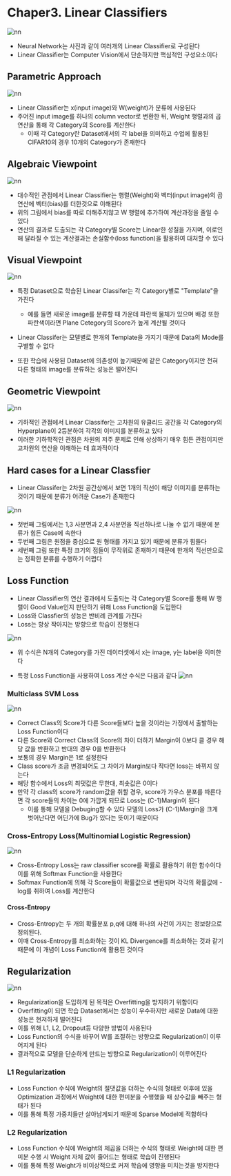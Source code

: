 # Chaper3. Linear Classifiers

![nn](image/1.png)

- Neural Network는 사진과 같이 여러개의 Linear Classifier로 구성된다
- Linear Classifier는 Computer Vision에서 단순하지만 핵심적인 구성요소이다

## Parametric Approach

![nn](image/2.png)

- Linear Classifier는 x(input image)와 W(weight)가 분류에 사용된다
- 주어진 input image를 하나의 column vector로 변환한 뒤, Weight 행렬과의 곱 연산을 통해 각 Category의 Score를 계산한다
  - 이때 각 Category란 Dataset에서의 각 label을 의미하고 수업에 활용된 CIFAR10의 경우 10개의 Category가 존재한다

## Algebraic Viewpoint

![nn](image/3.png)

- 대수적인 관점에서 Linear Classifier는 행렬(Weight)와 벡터(input image)의 곱 연산에 벡터(bias)를 더한것으로 이해된다
- 위의 그림에서 bias를 따로 더해주지않고 W 행렬에 추가하여 계산과정을 줄일 수 있다
- 연산의 결과로 도출되는 각 Category별 Score는 Linear한 성질을 가지며, 이로인해 달라질 수 있는 계산결과는 손실함수(loss function)을 활용하여 대처할 수 있다

## Visual Viewpoint
![nn](image/4.png)
- 특정 Dataset으로 학습된 Linear Classifer는 각 Category별로 "Template"을 가진다
  - 예를 들면 새로운 image를 분류할 때 가운데 파란색 물체가 있으며 배경 또한 파란색이라면 Plane Cetegory의 Score가 높게 계산될 것이다
  
- Linear Classifer는 모델별로 한개의 Template을 가지기 때문에 Data의 Mode를 구별할 수 없다
- 또한 학습에 사용된 Dataset에 의존성이 높기때문에 같은 Category이지만 전혀 다른 형태의 image를 분류하는 성능은 떨어진다

## Geometric Viewpoint

![nn](image/5.png)

- 기하적인 관점에서 Linear Classifer는 고차원의 유클리드 공간을 각 Category의 Hyperplane이 2등분하여 각각의 이미지를 분류하고 있다
- 이러한 기하학적인 관점은 차원의 저주 문제로 인해 상상하기 매우 힘든 관점이지만 고차원의 연산을 이해하는 데 효과적이다

## Hard cases for a Linear Classfier

- Linear Classifer는 2차원 공간상에서 보면 1개의 직선이 해당 이미지를 분류하는 것이기 때문에 분류가 어려운 Case가 존재한다

![nn](image/6.png)
- 첫번째 그림에서는 1,3 사분면과 2,4 사분면을 직선하나로 나눌 수 없기 때문에 분류가 힘든 Case에 속한다
- 두번째 그림은 원점을 중심으로 원 형태를 가지고 있기 때문에 분류가 힘들다
- 세번째 그림 또한 특정 크기의 점들이 무작위로 존재하기 때문에 한개의 직선만으로는 정확한 분류를 수행하기 어렵다

## Loss Function

- Linear Classifier의 연산 결과에서 도출되는 각 Category별 Score를 통해 W 행렬이 Good Value인지 판단하기 위해 Loss Function을 도입한다
- Loss와 Classfier의 성능은 반비례 관계를 가진다
- Loss는 항상 작아지는 방향으로 학습이 진행된다

![nn](image/7.png)
- 위 수식은 N개의 Category를 가진 데이터셋에서 x는 image, y는 label을 의미한다
  
- 특정 Loss Function을 사용하여 Loss 계산 수식은 다음과 같다
![nn](image/8.png)

### Multiclass SVM Loss

![nn](image/9.png)

- Correct Class의 Score가 다른 Score들보다 높을 것이라는 가정에서 출발하는 Loss Function이다
- 다른 Score와 Correct Class의 Score의 차이 더하기 Margin이 0보다 클 경우 해당 값을 반환하고 반대의 경우 0을 반환한다
- 보통의 경우 Margin은 1로 설정한다
- Class score가 조금 변경되어도 그 차이가 Margin보다 작다면 loss는 바뀌지 않는다
- 해당 함수에서 Loss의 최댓값은 무한대, 최솟값은 0이다
- 만약 각 class의 score가 random값을 취할 경우, score가 가우스 분포를 따른다면 각 score들의 차이는 0에 가깝게 되므로 Loss는 (C-1)Margin이 된다
  - 이를 통해 모델을 Debuging할 수 있다 모델의 Loss가 (C-1)Margin을 크게 벗어난다면 어딘가에 Bug가 있다는 뜻이기 때문이다

### Cross-Entropy Loss(Multinomial Logistic Regression)
![nn](image/10.png)

- Cross-Entropy Loss는 raw classifier score를 확률로 활용하기 위한 함수이다 이를 위해 Softmax Function을 사용한다
- Softmax Function에 의해 각 Score들이 확률값으로 변환되며 각각의 확률값에 -log를 취하여 Loss를 계산한다

#### Cross-Entropy
- Cross-Entropy는 두 개의 확률분포 p,q에 대해 하나의 사건이 가지는 정보량으로 정의된다.
- 이때 Cross-Entropy를 최소화하는 것이 KL Divergence를 최소화하는 것과 같기 때문에 이 개념이 Loss Function에 활용된 것이다


## Regularization
![nn](image/11.png)

- Regularization을 도입하게 된 목적은 Overfitting을 방지하기 위함이다
- Overfitting이 되면 학습 Dataset에서는 성능이 우수하지만 새로운 Data에 대한 성능은 현저하게 떨어진다
- 이를 위해 L1, L2, Dropout등 다양한 방법이 사용된다
- Loss Function의 수식을 바꾸어 W를 조절하는 방향으로 Regularization이 이루어지게 된다
- 결과적으로 모델을 단순하게 만드는 방향으로 Regularization이 이루어진다

### L1 Regularization
- Loss Function 수식에 Weight의 절댓값을 더하는 수식의 형태로 이후에 있을 Optimization 과정에서 Weight에 대한 편미분을 수행했을 때 상수값을 빼주는 형태가 된다
- 이를 통해 특정 가중치들만 살아남게되기 때문에 Sparse Model에 적합하다

### L2 Regularization
- Loss Function 수식에 Weight의 제곱을 더하는 수식의 형태로 Weight에 대한 편미분 수행 시 Weight 자체 값이 줄어드는 형태로 학습이 진행된다
- 이를 통해 특정 Weight가 비이상적으로 커져 학습에 영향을 미치는것을 방지한다
